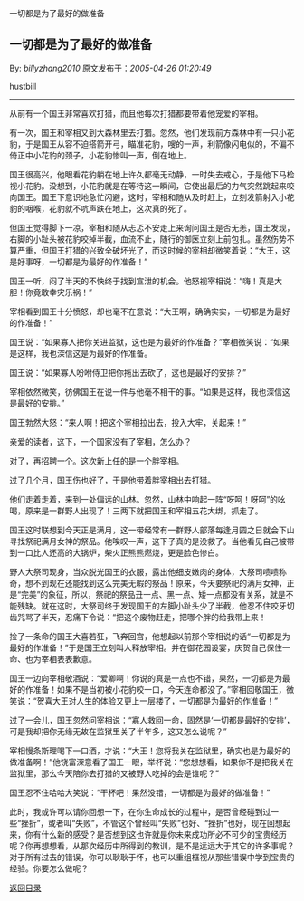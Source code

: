 一切都是为了最好的做准备
## 一切都是为了最好的做准备

By: *billyzhang2010* 原文发布于：*2005-04-26 01:20:49*

hustbill

--------------------------------------------------------------------------------

 

从前有一个国王非常喜欢打猎，而且他每次打猎都要带着他宠爱的宰相。

有一次，国王和宰相又到大森林里去打猎。忽然，他们发现前方森林中有一只小花豹，于是国王从容不迫搭箭开弓，瞄准花豹，嗖的一声，利箭像闪电似的，不偏不倚正中小花豹的颈子，小花豹惨叫一声，倒在地上。

 

国王很高兴，他眼看花豹躺在地上许久都毫无动静，一时失去戒心，于是他下马检视小花豹。没想到，小花豹就是在等待这一瞬间，它使出最后的力气突然跳起来咬向国王。国王下意识地急忙闪避，这时，宰相和随从及时赶上，立刻发箭射入小花豹的咽喉，花豹就不吭声跌在地上，这次真的死了。

 

但国王觉得脚下一凉，宰相和随从忐忑不安走上来询问国王是否无恙，国王发现，右脚的小趾头被花豹咬掉半截，血流不止，随行的御医立刻上前包扎。虽然伤势不算严重，但国王打猎的兴致全破坏光了，而这时候的宰相却微笑着说：“大王，这是好事呀，一切都是为最好的作准备！”

 

国王一听，闷了半天的不快终于找到宣泄的机会。他怒视宰相说：“嗨！真是大胆！你竟敢幸灾乐祸！”

 

宰相看到国王十分愤怒，却也毫不在意说：“大王啊，确确实实，一切都是为最好的作准备！”

 

国王说：“如果寡人把你关进监狱，这也是为最好的作准备？”宰相微笑说：“如果是这样，我也深信这是为最好的作准备。

 

国王说：“如果寡人吩咐侍卫把你拖出去砍了，这也是最好的安排？”

 

宰相依然微笑，彷佛国王在说一件与他毫不相干的事。“如果是这样，我也深信这是最好的安排。”

 

国王勃然大怒：“来人啊！把这个宰相拉出去，投入大牢，关起来！”

 

亲爱的读者，这下，一个国家没有了宰相，怎么办？

 

对了，再招聘一个。这次新上任的是一个胖宰相。

 

过了几个月，国王伤也好了，于是他带着胖宰相出去打猎。

 

他们走着走着，来到一处偏远的山林。忽然，山林中响起一阵“呀呵！呀呵”的吆喝，原来是一群野人出现了！三两下就把国王和宰相五花大绑，抓走了。

 

国王这时联想到今天正是满月，这一带经常有一群野人部落每逢月圆之日就会下山寻找祭祀满月女神的祭品。他唉叹一声，这下子真的是没救了。当他看见自己被带到一口比人还高的大锅炉，柴火正熊熊燃烧，更是脸色惨白。

 

野人大祭司现身，当众脱光国王的衣服，露出他细皮嫩肉的身体，大祭司啧啧称奇，想不到现在还能找到这么完美无暇的祭品！原来，今天要祭祀的满月女神，正是“完美”的象征，所以，祭祀的祭品丑一点、黑一点、矮一点都没有关系，就是不能残缺。就在这时，大祭司终于发现国王的左脚小趾头少了半截，他忍不住咬牙切齿咒骂了半天，忍痛下令说：“把这个废物赶走，把哪个胖的给我带上来！

 

捡了一条命的国王大喜若狂，飞奔回宫，他想起以前那个宰相说的话“一切都是为最好的作准备！”于是国王立刻叫人释放宰相。并在御花园设宴，庆贺自己保住一命、也为宰相表表歉意。

 

国王一边向宰相敬酒说：“爱卿啊！你说的真是一点也不错，果然，一切都是为最好的作准备！如果不是当初被小花豹咬一口，今天连命都没了。”宰相回敬国王，微笑说：“贺喜大王对人生的体验又更上一层楼了，一切都是为最好的作准备！”

 

过了一会儿，国王忽然问宰相说：“寡人救回一命，固然是‘一切都是最好的安排’，可是我却把你无缘无故在监狱里关了半年多，这又怎么说呢？”

 

宰相慢条斯理喝下一口酒，才说：“大王！您将我关在监狱里，确实也是为最好的做准备啊！”他饶富深意看了国王一眼，举杯说：“您想想看，如果你不是把我关在监狱里，那么今天陪你去打猎的又被野人吃掉的会是谁呢？”

 

国王忍不住哈哈大笑说：“干杯吧！果然没错，一切都是为最好的做准备！”

 

此时，我或许可以请你回想一下，在你生命成长的过程中，是否曾经碰到过一些“挫折”，或者叫“失败”，不管这个曾经叫“失败”也好、“挫折”也好，现在回想起来，你有什么新的感受？是否想到这也许就是你未来成功所必不可少的宝贵经历呢？你再想想看，从那次经历中所得到的教训，是不是远远大于其它的许多事呢？对于所有过去的错误，你可以耿耿于怀，也可以重组框视从那些错误中学到宝贵的经验。你要怎么做呢？

 

 

[返回目录](index.html)
